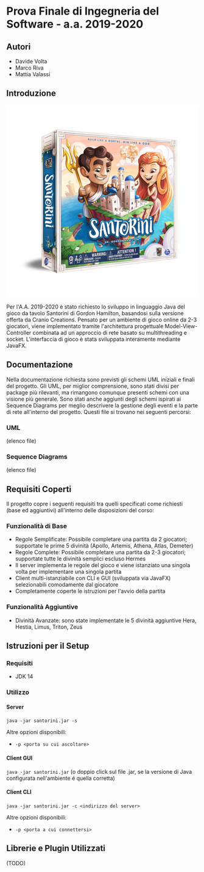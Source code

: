 Prova Finale di Ingegneria del Software - a.a. 2019-2020
=====

Autori
-----

* Davide Volta
* Marco Riva
* Mattia Valassi

Introduzione
-----
![Immagine intro Santorini.](images/santorini.png)

Per l'A.A. 2019-2020 è stato richiesto lo sviluppo in linguaggio Java del gioco da tavolo Santorini di Gordon Hamilton, basandosi sulla versione offerta da Cranio Creations.
Pensato per un ambiente di gioco online da 2-3 giocatori, viene implementato tramite l'architettura progettuale Model-View-Controller combinata ad un approccio di rete basato su multithreading e socket.
L'interfaccia di gioco è stata sviluppata interamente mediante JavaFX.

Documentazione
-----
Nella documentazione richiesta sono previsti gli schemi UML iniziali e finali del progetto. Gli UML, per miglior comprensione, sono stati divisi per package più rilevanti, ma rimangono comunque presenti schemi con una visione più generale.
Sono stati anche aggiunti degli schemi ispirati ai Sequence Diagrams per meglio descrivere la gestione degli eventi e la parte di rete all'interno del progetto.
Questi file si trovano nei seguenti percorsi:

### UML
(elenco file)

### Sequence Diagrams
(elenco file)

Requisiti Coperti
-----

Il progetto copre i seguenti requisiti tra quelli specificati come richiesti (base ed aggiuntivi) all'interno delle disposizioni del corso:

### Funzionalità di Base

* Regole Semplificate: Possibile completare una partita da 2 giocatori; supportate le prime 5 divinità (Apollo, Artemis, Athena, Atlas, Demeter)
* Regole Complete: Possibile completare una partita da 2-3 giocatori; supportate tutte le divinità semplici escluso Hermes
* Il server implementa le regole del gioco e viene istanziato una singola volta per implementare una singola partita
* Client multi-istanziabile con CLI e GUI (sviluppata via JavaFX) selezionabili comodamente dal giocatore
* Completamente coperte le istruzioni per l'avvio della partita

### Funzionalità Aggiuntive

* Divinità Avanzate: sono state implementate le 5 divinità aggiuntive Hera, Hestia, Limus, Triton, Zeus

Istruzioni per il Setup
-----

### Requisiti

* JDK 14

### Utilizzo

#### Server

`java -jar santorini.jar -s`

Altre opzioni disponibili:

* `-p <porta su cui ascoltare>` 

#### Client GUI

`java -jar santorini.jar` (o doppio click sul file .jar, se la versione di Java configurata nell'ambiente é quella corretta)

#### Client CLI

`java -jar santorini.jar -c <indirizzo del server>`

Altre opzioni disponibili:

* `-p <porta a cui connettersi>`


Librerie e Plugin Utilizzati
-----

(TODO)